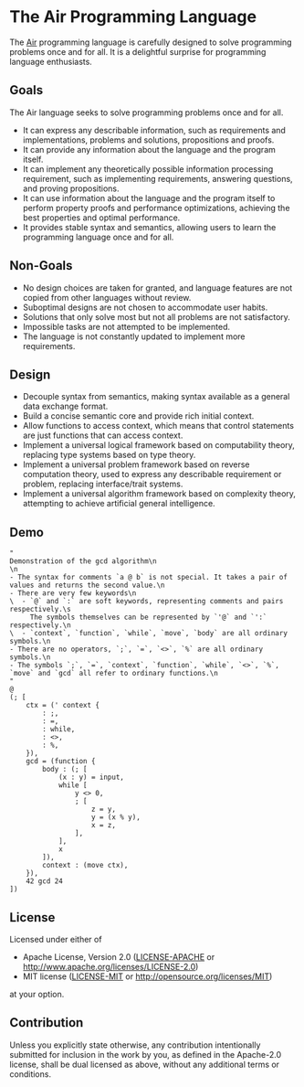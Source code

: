 # The Air Programming Language

The [Air](https://github.com/LambdaAlpha/airlang) programming language is carefully designed to solve programming problems once and for all. It is a delightful surprise for programming language enthusiasts.

## Goals

The Air language seeks to solve programming problems once and for all.

- It can express any describable information, such as requirements and implementations, problems and solutions, propositions and proofs.
- It can provide any information about the language and the program itself.
- It can implement any theoretically possible information processing requirement, such as implementing requirements, answering questions, and proving propositions.
- It can use information about the language and the program itself to perform property proofs and performance optimizations, achieving the best properties and optimal performance.
- It provides stable syntax and semantics, allowing users to learn the programming language once and for all.

## Non-Goals

- No design choices are taken for granted, and language features are not copied from other languages without review.
- Suboptimal designs are not chosen to accommodate user habits.
- Solutions that only solve most but not all problems are not satisfactory.
- Impossible tasks are not attempted to be implemented.
- The language is not constantly updated to implement more requirements.

## Design

- Decouple syntax from semantics, making syntax available as a general data exchange format.
- Build a concise semantic core and provide rich initial context.
- Allow functions to access context, which means that control statements are just functions that can access context.
- Implement a universal logical framework based on computability theory, replacing type systems based on type theory.
- Implement a universal problem framework based on reverse computation theory, used to express any describable requirement or problem, replacing interface/trait systems.
- Implement a universal algorithm framework based on complexity theory, attempting to achieve artificial general intelligence.

## Demo

```Air
"
Demonstration of the gcd algorithm\n
\n
- The syntax for comments `a @ b` is not special. It takes a pair of values and returns the second value.\n
- There are very few keywords\n
\  - `@` and `:` are soft keywords, representing comments and pairs respectively.\s
     The symbols themselves can be represented by `'@` and `':` respectively.\n
\  - `context`, `function`, `while`, `move`, `body` are all ordinary symbols.\n
- There are no operators, `;`, `=`, `<>`, `%` are all ordinary symbols.\n
- The symbols `;`, `=`, `context`, `function`, `while`, `<>`, `%`, `move` and `gcd` all refer to ordinary functions.\n
"
@
(; [
    ctx = (' context {
        : ;,
        : =,
        : while,
        : <>,
        : %,
    }),
    gcd = (function {
        body : (; [
            (x : y) = input,
            while [
                y <> 0,
                ; [
                    z = y,
                    y = (x % y),
                    x = z,
                ],
            ],
            x
        ]),
        context : (move ctx),
    }),
    42 gcd 24
])
```

## License

Licensed under either of

* Apache License, Version 2.0
  ([LICENSE-APACHE](LICENSE-APACHE) or <http://www.apache.org/licenses/LICENSE-2.0>)
* MIT license
  ([LICENSE-MIT](LICENSE-MIT) or <http://opensource.org/licenses/MIT>)

at your option.

## Contribution

Unless you explicitly state otherwise, any contribution intentionally submitted
for inclusion in the work by you, as defined in the Apache-2.0 license, shall be
dual licensed as above, without any additional terms or conditions.
